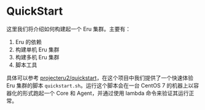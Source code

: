QuickStart
===========

这里我们将介绍如何构建起一个 Eru 集群。主要有：

1. Eru 的依赖
2. 构建单机 Eru 集群
3. 构建多机 Eru 集群
4. 脚本工具

具体可以参考 [projecteru2/quickstart](https://github.com/projecteru2/quickstart)，在这个项目中我们提供了一个快速体验 Eru 集群的脚本 `quickstart.sh`。运行这个脚本会在一台 CentOS 7 的机器上以容器化的形式跑起一个 Core 和 Agent，并通过使用 lambda 命令来验证其运行正常。
